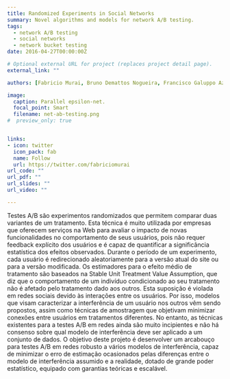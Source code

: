```yaml
---
title: Randomized Experiments in Social Networks
summary: Novel algorithms and models for network A/B testing.
tags:
  - network A/B testing
  - social networks
  - network bucket testing
date: 2016-04-27T00:00:00Z

# Optional external URL for project (replaces project detail page).
external_link: ""

authors: [Fabricio Murai, Bruno Demattos Nogueira, Francisco Galuppo Azevedo]

image:
  caption: Parallel epsilon-net.
  focal_point: Smart
  filename: net-ab-testing.png
#  preview_only: true


links:
- icon: twitter
  icon_pack: fab
  name: Follow
  url: https://twitter.com/fabriciomurai
url_code: ""
url_pdf: ""
url_slides: ""
url_video: ""

---
```


Testes A/B são experimentos randomizados que permitem comparar duas variantes de um tratamento. Esta técnica é muito utilizada por empresas que oferecem serviços na Web para avaliar o impacto de novas funcionalidades no comportamento de seus usuários, pois não requer feedback explícito dos usuários e é capaz de quantificar a significância estatística dos efeitos observados. Durante o período de um experimento, cada usuário é redirecionado aleatoriamente para a versão atual do site ou para a versão modificada. Os estimadores para o efeito médio de tratamento são baseados na Stable Unit Treatment Value Assumption, que diz que o comportamento de um indivíduo condicionado ao seu tratamento não é afetado pelo tratamento dado aos outros. Esta suposição é violada em redes sociais devido às interações entre os usuários. Por isso,  modelos que visam caracterizar a interferência de um usuário nos outros vêm sendo propostos, assim como técnicas de amostragem que objetivam minimizar conexões entre usuários em tratamentos diferentes. No entanto, as técnicas existentes para a testes A/B em redes ainda são muito incipientes e não há consenso sobre qual modelo de interferência deve ser aplicado a um conjunto de dados. O objetivo deste projeto é desenvolver um arcabouço para testes A/B em redes robusto a vários modelos de interferência, capaz de minimizar o erro de estimação ocasionados pelas diferenças entre o modelo de interferência assumido e a realidade, dotado de grande poder estatístico, equipado com garantias teóricas e escalável.
